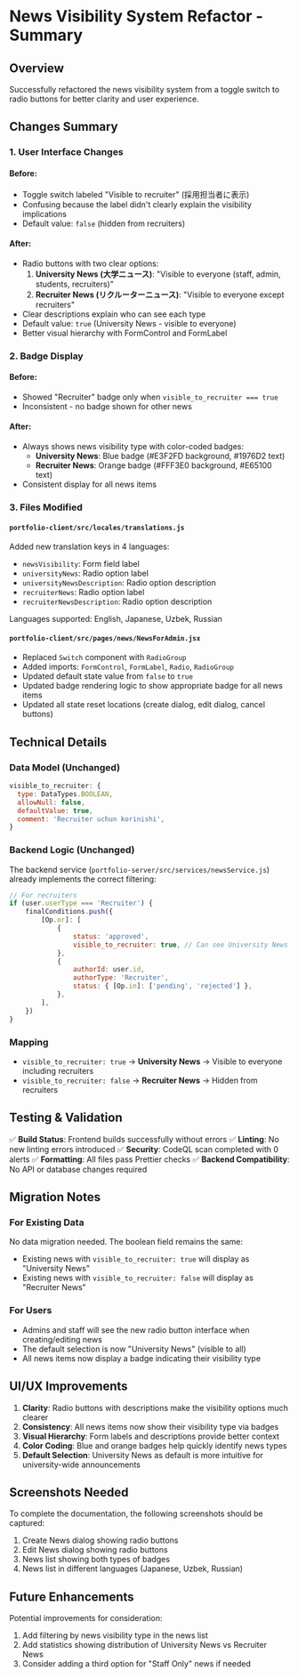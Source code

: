 # News Visibility System Refactor - Summary

## Overview

Successfully refactored the news visibility system from a toggle switch to radio buttons for better clarity and user experience.

## Changes Summary

### 1. User Interface Changes

#### Before:

- Toggle switch labeled "Visible to recruiter" (採用担当者に表示)
- Confusing because the label didn't clearly explain the visibility implications
- Default value: `false` (hidden from recruiters)

#### After:

- Radio buttons with two clear options:
  1. **University News (大学ニュース)**: "Visible to everyone (staff, admin, students, recruiters)"
  2. **Recruiter News (リクルーターニュース)**: "Visible to everyone except recruiters"
- Clear descriptions explain who can see each type
- Default value: `true` (University News - visible to everyone)
- Better visual hierarchy with FormControl and FormLabel

### 2. Badge Display

#### Before:

- Showed "Recruiter" badge only when `visible_to_recruiter === true`
- Inconsistent - no badge shown for other news

#### After:

- Always shows news visibility type with color-coded badges:
  - **University News**: Blue badge (#E3F2FD background, #1976D2 text)
  - **Recruiter News**: Orange badge (#FFF3E0 background, #E65100 text)
- Consistent display for all news items

### 3. Files Modified

#### `portfolio-client/src/locales/translations.js`

Added new translation keys in 4 languages:

- `newsVisibility`: Form field label
- `universityNews`: Radio option label
- `universityNewsDescription`: Radio option description
- `recruiterNews`: Radio option label
- `recruiterNewsDescription`: Radio option description

Languages supported: English, Japanese, Uzbek, Russian

#### `portfolio-client/src/pages/news/NewsForAdmin.jsx`

- Replaced `Switch` component with `RadioGroup`
- Added imports: `FormControl`, `FormLabel`, `Radio`, `RadioGroup`
- Updated default state value from `false` to `true`
- Updated badge rendering logic to show appropriate badge for all news items
- Updated all state reset locations (create dialog, edit dialog, cancel buttons)

## Technical Details

### Data Model (Unchanged)

```javascript
visible_to_recruiter: {
  type: DataTypes.BOOLEAN,
  allowNull: false,
  defaultValue: true,
  comment: 'Recruiter uchun korinishi',
}
```

### Backend Logic (Unchanged)

The backend service (`portfolio-server/src/services/newsService.js`) already implements the correct filtering:

```javascript
// For recruiters
if (user.userType === 'Recruiter') {
	finalConditions.push({
		[Op.or]: [
			{
				status: 'approved',
				visible_to_recruiter: true, // Can see University News
			},
			{
				authorId: user.id,
				authorType: 'Recruiter',
				status: { [Op.in]: ['pending', 'rejected'] },
			},
		],
	})
}
```

### Mapping

- `visible_to_recruiter: true` → **University News** → Visible to everyone including recruiters
- `visible_to_recruiter: false` → **Recruiter News** → Hidden from recruiters

## Testing & Validation

✅ **Build Status**: Frontend builds successfully without errors
✅ **Linting**: No new linting errors introduced
✅ **Security**: CodeQL scan completed with 0 alerts
✅ **Formatting**: All files pass Prettier checks
✅ **Backend Compatibility**: No API or database changes required

## Migration Notes

### For Existing Data

No data migration needed. The boolean field remains the same:

- Existing news with `visible_to_recruiter: true` will display as "University News"
- Existing news with `visible_to_recruiter: false` will display as "Recruiter News"

### For Users

- Admins and staff will see the new radio button interface when creating/editing news
- The default selection is now "University News" (visible to all)
- All news items now display a badge indicating their visibility type

## UI/UX Improvements

1. **Clarity**: Radio buttons with descriptions make the visibility options much clearer
2. **Consistency**: All news items now show their visibility type via badges
3. **Visual Hierarchy**: Form labels and descriptions provide better context
4. **Color Coding**: Blue and orange badges help quickly identify news types
5. **Default Selection**: University News as default is more intuitive for university-wide announcements

## Screenshots Needed

To complete the documentation, the following screenshots should be captured:

1. Create News dialog showing radio buttons
2. Edit News dialog showing radio buttons
3. News list showing both types of badges
4. News list in different languages (Japanese, Uzbek, Russian)

## Future Enhancements

Potential improvements for consideration:

1. Add filtering by news visibility type in the news list
2. Add statistics showing distribution of University News vs Recruiter News
3. Consider adding a third option for "Staff Only" news if needed
